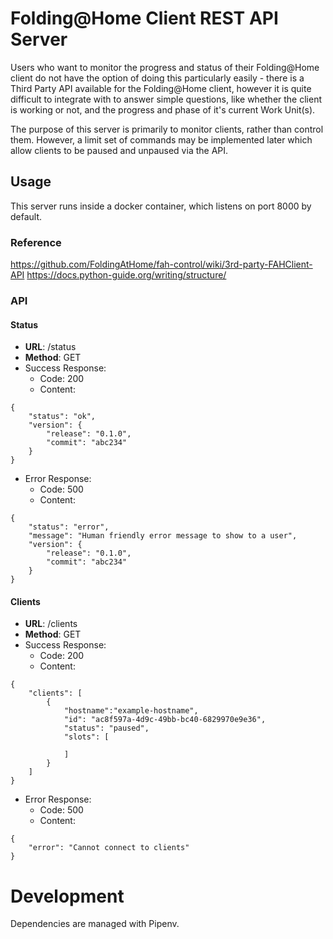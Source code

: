 # Folding@Home Client REST API Server

Users who want to monitor the progress and status of their Folding@Home client do not have the option of doing this particularly easily - there is a Third Party API available for the Folding@Home client, however it is quite difficult to integrate with to answer simple questions, like whether the client is working or not, and the progress and phase of it's current Work Unit(s).  

The purpose of this server is primarily to monitor clients, rather than control them.  However, a limit set of commands may be implemented later which allow clients to be paused and unpaused via the API.  

## Usage

This server runs inside a docker container, which listens on port 8000 by default.  

### Reference
https://github.com/FoldingAtHome/fah-control/wiki/3rd-party-FAHClient-API
https://docs.python-guide.org/writing/structure/

### API

#### Status
* **URL**: /status
* **Method**: GET
* Success Response:
  * Code: 200
  * Content: 
```
{
    "status": "ok",
    "version": {
        "release": "0.1.0",
        "commit": "abc234"
    }
}
```
* Error Response:
  * Code: 500
  * Content: 
```
{
    "status": "error",
    "message": "Human friendly error message to show to a user",
    "version": {
        "release": "0.1.0",
        "commit": "abc234"
    }
}
```

#### Clients
* **URL**: /clients
* **Method**: GET
* Success Response:
  * Code: 200
  * Content: 
```
{
    "clients": [
        {
            "hostname":"example-hostname",
            "id": "ac8f597a-4d9c-49bb-bc40-6829970e9e36",
            "status": "paused",
            "slots": [
                
            ]
        }
    ]
}
```
* Error Response:
  * Code: 500
  * Content:
```
{
    "error": "Cannot connect to clients"
}
```

# Development

Dependencies are managed with Pipenv. 